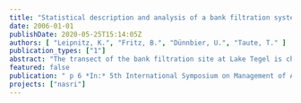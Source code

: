 ```yaml
---
title: "Statistical description and analysis of a bank filtration system"
date: 2006-01-01
publishDate: 2020-05-25T15:14:05Z
authors: [ "Leipnitz, K.", "Fritz, B.", "Dünnbier, U.", "Taute, T." ]
publication_types: ["1"]
abstract: "The transect of the bank filtration site at Lake Tegel is characterized with regards to their redox conditions using a Cluster analysis. Four different groups of observation wells could be found, enabling the derivation of a redox zoning with horizontal boundaries, which are moving downward during winter time. At the same site, Regression analysis served to examine influencing variables on the reduction of the pharmaceutical Carbamazepin during bank filtration. Two different regression models for summer and winter time were found, with each of them including the standardized temperature and the travel time as influencing variables. Whereas during winter time the redox conditions seem to have a significant influence on the reduction of Carbamazepin, the same influence could not be found for the reduction of Carbamazepin during summer time."
featured: false
publication: " p 6 *In:* 5th International Symposium on Management of Aquifer Recharge / IHP-VI, Series on Groundwater. Berlin. 11. - 16.6.2005"
projects: ["nasri"]
---
```


